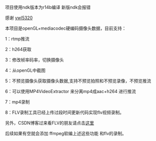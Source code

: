﻿项目使用ndk版本为r14b编译 新版ndk会报错

感谢  [ywl5320](https://github.com/wanliyang1990)

本项目是openGL+mediacodec硬编码摄像头数据，目前支持：


1：rtmp推流

2：h264获取

3：修改帧率码率，切换摄像头

4：从openGL中截图

5：不预览摄像头获取摄像头数据,支持不预览拍照和不预览录像，不预览推流

6：可以使用MP4VideoExtractor 来分离mp4成aac+h264 进行推流

7：mp4录制

8：FLV录制工具已经上传过段时间更新代码实现flv视频录制。

另外，CSDN博客过来看FLV的朋友请点击[这里](https://github.com/yuxitong/AndroidLivePusher/blob/master/livepusher/src/main/java/com/yxt/livepusher/utils/FLV.java)


后续如果有空就会添加 ffmpeg软编上述这些功能 和flv的录制。